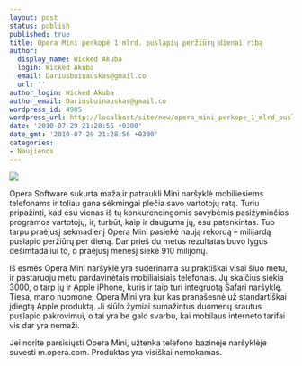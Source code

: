 ```yaml
---
layout: post
status: publish
published: true
title: Opera Mini perkopė 1 mlrd. puslapių peržiūrų dienai ribą
author:
  display_name: Wicked Akuba
  login: Wicked Akuba
  email: Dariusbuinauskas@gmail.co
  url: ''
author_login: Wicked Akuba
author_email: Dariusbuinauskas@gmail.co
wordpress_id: 4985
wordpress_url: http://localhost/site/new/opera_mini_perkope_1_mlrd_puslapiu_perziuru_dienai_riba/
date: '2010-07-29 21:28:56 +0300'
date_gmt: '2010-07-29 21:28:56 +0300'
categories:
- Naujienos
---
```

<div class="imgright"><img src="http://naylat3.files.wordpress.com/2009/07/opera_mini_logo.jpg"  /></div>
<p>Opera Software sukurta maža ir patraukli Mini naršyklė mobiliesiems telefonams ir toliau gana sėkmingai plečia savo vartotojų ratą. Turiu pripažinti, kad esu vienas iš tų konkurencingomis savybėmis pasižyminčios programos vartotojų, ir, turbūt, kaip ir dauguma jų, esu patenkintas. Tuo tarpu praėjusį sekmadienį Opera Mini pasiekė naują rekordą – milijardą puslapio peržiūrų per dieną. Dar prieš du metus rezultatas buvo lygus dešimtadaliui to, o praėjusį mėnesį siekė 910 milijonų.</p>
<p>Iš esmės Opera Mini naršyklė yra suderinama su praktiškai visai šiuo metu, ir pastaruoju metu pardavinėtais mobiliaisiais telefonais. Jų skaičius siekia 3000, o tarp jų ir Apple iPhone, kuris ir taip turi integruotą Safari naršyklę. Tiesa, mano nuomone, Opera Mini yra kur kas pranašesnė už standartiškai įdiegtą Apple produktą. Ji siūlo žymiai sumažintus duomenų srautus puslapio pakrovimui, o tai yra be galo svarbu, kai mobilaus interneto tarifai vis dar yra nemaži.</p>
<p>Jei norite parsisiųsti Opera Mini, užtenka telefono bazinėje naršyklėje suvesti m.opera.com. Produktas yra visiškai nemokamas.<br /></p>
